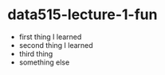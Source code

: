 # data515-lecture-1-fun

* first thing I learned
* second thing I learned
* third thing
* something else
